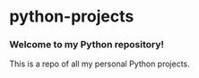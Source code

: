 # python-projects
### Welcome to my Python repository!

This is a repo of all my personal Python projects.
